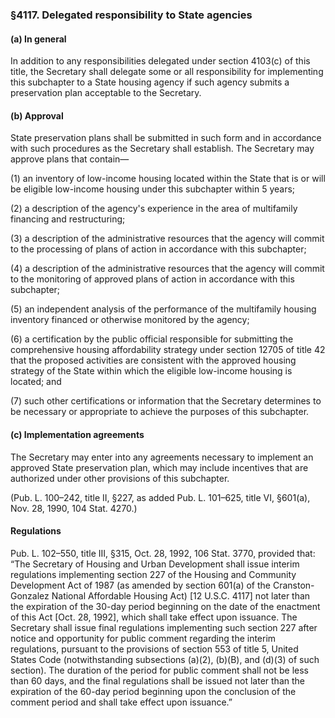 ### §4117. Delegated responsibility to State agencies ###

#### (a) In general ####

In addition to any responsibilities delegated under section 4103(c) of this title, the Secretary shall delegate some or all responsibility for implementing this subchapter to a State housing agency if such agency submits a preservation plan acceptable to the Secretary.

#### (b) Approval ####

State preservation plans shall be submitted in such form and in accordance with such procedures as the Secretary shall establish. The Secretary may approve plans that contain—

(1) an inventory of low-income housing located within the State that is or will be eligible low-income housing under this subchapter within 5 years;

(2) a description of the agency's experience in the area of multifamily financing and restructuring;

(3) a description of the administrative resources that the agency will commit to the processing of plans of action in accordance with this subchapter;

(4) a description of the administrative resources that the agency will commit to the monitoring of approved plans of action in accordance with this subchapter;

(5) an independent analysis of the performance of the multifamily housing inventory financed or otherwise monitored by the agency;

(6) a certification by the public official responsible for submitting the comprehensive housing affordability strategy under section 12705 of title 42 that the proposed activities are consistent with the approved housing strategy of the State within which the eligible low-income housing is located; and

(7) such other certifications or information that the Secretary determines to be necessary or appropriate to achieve the purposes of this subchapter.

#### (c) Implementation agreements ####

The Secretary may enter into any agreements necessary to implement an approved State preservation plan, which may include incentives that are authorized under other provisions of this subchapter.

(Pub. L. 100–242, title II, §227, as added Pub. L. 101–625, title VI, §601(a), Nov. 28, 1990, 104 Stat. 4270.)

#### Regulations ####

Pub. L. 102–550, title III, §315, Oct. 28, 1992, 106 Stat. 3770, provided that: “The Secretary of Housing and Urban Development shall issue interim regulations implementing section 227 of the Housing and Community Development Act of 1987 (as amended by section 601(a) of the Cranston-Gonzalez National Affordable Housing Act) [12 U.S.C. 4117] not later than the expiration of the 30-day period beginning on the date of the enactment of this Act [Oct. 28, 1992], which shall take effect upon issuance. The Secretary shall issue final regulations implementing such section 227 after notice and opportunity for public comment regarding the interim regulations, pursuant to the provisions of section 553 of title 5, United States Code (notwithstanding subsections (a)(2), (b)(B), and (d)(3) of such section). The duration of the period for public comment shall not be less than 60 days, and the final regulations shall be issued not later than the expiration of the 60-day period beginning upon the conclusion of the comment period and shall take effect upon issuance.”